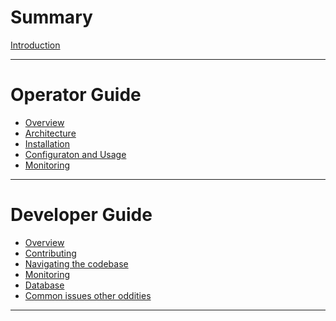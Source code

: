 # Summary

[Introduction](./introduction.md)

---

# Operator Guide

- [Overview](./operator/overview.md)
- [Architecture](./operator/architecture.md)
- [Installation](./operator/installation.md)
- [Configuraton and Usage](./operator/configuration.md)
- [Monitoring](./operator/monitoring.md)

---

# Developer Guide

- [Overview](./developer/overview.md)
- [Contributing]()
- [Navigating the codebase](./developer/codebase.md)
- [Monitoring](./developer/monitoring.md)
- [Database]()
- [Common issues other oddities]()

---
